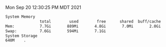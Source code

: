 Mon Sep 20 12:30:25 PM MDT 2021
```bash
System Memory
               total        used        free      shared  buff/cache   available
Mem:           7.7Gi       889Mi       4.8Gi       7.0Mi       2.0Gi       6.5Gi
Swap:          7.6Gi       594Mi       7.1Gi
System Storage
640M	.
```
```bash
